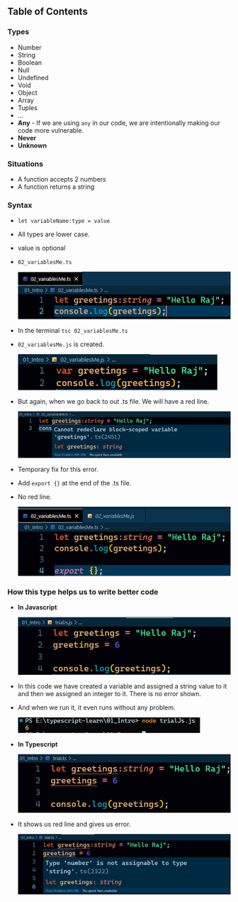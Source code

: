## Table of Contents

### Types
- Number
- String
- Boolean
- Null
- Undefined
- Void
- Object
- Array
- Tuples
- ...
- **Any** - If we are using `any` in our code, we are intentionally making our code more vulnerable.
- **Never**
- **Unknown**

### Situations
- A function accepts 2 numbers
- A function returns a string

### Syntax
- `let variableName:type = value`
- All types are lower case.
- value is optional
- `02_variablesMe.ts`
  
  ![alt text](images/image-8.png)
  
- In the terminal `tsc 02_variablesMe.ts`
- `02_variablesMe.js` is created.
  
  ![alt text](images/image-9.png)

- But again, when we go back to out .ts file. We will have a red line.
  
  ![alt text](images/image-10.png)

- Temporary fix for this error.
- Add `export {}` at the end of the .ts file.
- No red line.
  
  ![alt text](images/image-11.png)

### How this type helps us to write better code
- **In Javascript**
  
  ![alt text](images/image-12.png)

- In this code we have created a variable and assigned a string value to it and then we assigned an integer to it. There is no error shown.
- And when we run it, it even runs without any problem.
  
  ![alt text](images/image-13.png)

- **In Typescript**
  
  ![alt text](images/image-14.png)

- It shows us red line and gives us error.
  
  ![alt text](images/image-15.png)